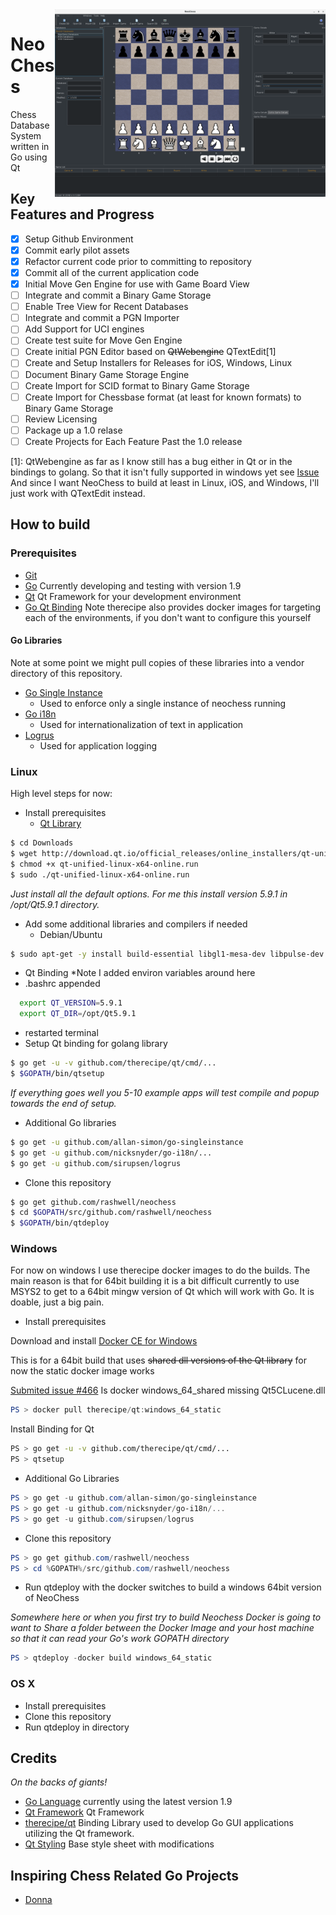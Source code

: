 <img src="/screenshots/EarlyProtoType.png?raw=true" alt="NeoChess Database" title="NeoChess" align="right" height="300" />

# NeoChess

Chess Database System written in Go using Qt

## Key Features and Progress

- [x] Setup Github Environment
- [x] Commit early pilot assets
- [x] Refactor current code prior to committing to repository
- [x] Commit all of the current application code
- [x] Initial Move Gen Engine for use with Game Board View
- [ ] Integrate and commit a Binary Game Storage
- [ ] Enable Tree View for Recent Databases
- [ ] Integrate and commit a PGN Importer
- [ ] Add Support for UCI engines
- [ ] Create test suite for Move Gen Engine
- [ ] Create initial PGN Editor based on ~~QtWebengine~~ QTextEdit[1]
- [ ] Create and Setup Installers for Releases for iOS, Windows, Linux
- [ ] Document Binary Game Storage Engine
- [ ] Create Import for SCID format to Binary Game Storage
- [ ] Create Import for Chessbase format (at least for known formats) to Binary Game Storage
- [ ] Review Licensing
- [ ] Package up a 1.0 relase
- [ ] Create Projects for Each Feature Past the 1.0 release

[1]: QtWebengine as far as I know still has a bug either in Qt or in the bindings to golang.
So that it isn't fully supported in windows yet see [Issue](https://github.com/therecipe/qt/issues/217#issuecomment-280940272) 
And since I want NeoChess to build at least in Linux, iOS, and Windows, I'll just work with QTextEdit instead.

## How to build

### Prerequisites

- [Git](https://git-scm.com) 
- [Go](https://golang.org) Currently developing and testing with version 1.9
- [Qt](https://www.qt.io) Qt Framework for your development environment
- [Go Qt Binding](https://github.com/therecipe/qt/) Note therecipe also provides docker images for targeting each of the environments, if you don't want to configure this yourself

#### Go Libraries

Note at some point we might pull copies of these libraries into a vendor directory of this repository.

- [Go Single Instance](https://github.com/allan-simon/go-singleinstance)
  - Used to enforce only a single instance of neochess running
- [Go i18n](https://github.com/nicksnyder/go-i18n)
  - Used for internationalization of text in application
- [Logrus](https://github.com/sirupsen/logrus)
  - Used for application logging

### Linux

High level steps for now:

- Install prerequisites
  - [Qt Library](http://download.qt.io/official_releases/online_installers/qt-unified-linux-x64-online.run)

```bash
$ cd Downloads
$ wget http://download.qt.io/official_releases/online_installers/qt-unified-linux-x64-online.run
$ chmod +x qt-unified-linux-x64-online.run
$ sudo ./qt-unified-linux-x64-online.run
```

*Just install all the default options.  For me this install version 5.9.1 in /opt/Qt5.9.1 directory.*

  - Add some additional libraries and compilers if needed
    - Debian/Ubuntu

```bash
$ sudo apt-get -y install build-essential libgl1-mesa-dev libpulse-dev 
```

  - Qt Binding *Note I added environ variables around here
  - .bashrc appended

```bash
  export QT_VERSION=5.9.1 
  export QT_DIR=/opt/Qt5.9.1
```

  - restarted terminal
  - Setup Qt binding for golang library

```bash
$ go get -u -v github.com/therecipe/qt/cmd/...
$ $GOPATH/bin/qtsetup
```

*If everything goes well you 5-10 example apps will test compile and popup towards the end of setup.*

  - Additional Go libraries

```bash
$ go get -u github.com/allan-simon/go-singleinstance
$ go get -u github.com/nicksnyder/go-i18n/...
$ go get -u github.com/sirupsen/logrus
```

- Clone this repository

```bash
$ go get github.com/rashwell/neochess
$ cd $GOPATH/src/github.com/rashwell/neochess
$ $GOPATH/bin/qtdeploy
```

### Windows

For now on windows I use therecipe docker images to do the builds.  The main reason is that for 64bit
building it is a bit difficult currently to use MSYS2 to get to a 64bit mingw version of Qt which will work with Go.  It is doable, just a big pain.  

- Install prerequisites

Download and install [Docker CE for Windows](https://store.docker.com/editions/community/docker-ce-desktop-windows)

This is for a 64bit build that uses ~~shared dll versions of the Qt library~~ for now the static docker image works

[Submited issue #466](https://github.com/therecipe/qt/issues/466) Is docker windows_64_shared missing Qt5CLucene.dll

```powershell
PS > docker pull therecipe/qt:windows_64_static
```

Install Binding for Qt 


```bash
PS > go get -u -v github.com/therecipe/qt/cmd/...
PS > qtsetup
```

- Additional Go Libraries

```powershell
PS > go get -u github.com/allan-simon/go-singleinstance
PS > go get -u github.com/nicksnyder/go-i18n/...
PS > go get -u github.com/sirupsen/logrus
```

- Clone this repository

```powershell
PS > go get github.com/rashwell/neochess
PS > cd %GOPATH%/src/github.com/rashwell/neochess
```

- Run qtdeploy with the docker switches to build a windows 64bit version of NeoChess

*Somewhere here or when you first try to build Neochess Docker is going to want to Share a folder between the Docker Image and your host machine so that it can read your Go's work GOPATH directory*

```powershell
PS > qtdeploy -docker build windows_64_static
```

### OS X

- Install prerequisites
- Clone this repository
- Run qtdeploy in directory

## Credits

*On the backs of giants!*

- [Go Language](https://golang.org/) currently using the latest version 1.9
- [Qt Framework](https://www.qt.io/) Qt Framework
- [therecipe/qt](https://github.com/therecipe/qt/) Binding Library used to develop Go GUI applications utilizing the Qt framework.
- [Qt Styling](https://github.com/ColinDuquesnoy/QDarkStyleSheet) Base style sheet with modifications

## Inspiring Chess Related Go Projects

- [Donna](https://github.com/michaeldv/donna)


